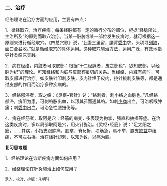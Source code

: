### 二、治疗

经络理论在治疗方面的应用，主要有四点：

1．循经取穴，治疗疾病；每条经脉都有一定的循行分布的部位，棍据“经脉所过，主治所及”的原则而取穴治疗。当某一脏腑或某一部位发生疾病时，就可根据这一原则来进行循经取穴。《四总穴歌》说，“肚腹三里留，腰背[委中](https://www.gmzyjc.com/read/zjs/zjs3.1.7-8-0.0.1.3.40.md)求，头项寻[列缺](https://www.gmzyjc.com/read/zjs/zjs3.1.1-3-0.1.1.3.7.md)，面口[合谷](https://www.gmzyjc.com/read/zjs/zjs3.1.1-3-0.1.2.3.4.md)收。”就是循经取穴的具体运用。这种取穴施治方法，运用广泛，有效地指导针灸临床实践。

2．病在经络，内脏者可取皮部：根据“十二经脉者，皮之部也”，欲知皮部，以经脉为纪”的理论。可知经络和内脏与皮部有密切的关系。当经络、内脏有病时，可取皮部进行治疗。如皮肤针叩刺皮肤，皮内针埋于皮内，挑针挑刺皮肤等，都是通过皮部的作用而治疗多种疾病的。

3．经络郁滞者，取之络：《灵枢•官针》说：“络刺者，刺小络之血脉也。”凡经络郁滞，痹阻为患，可刺络脉出血，以泻其邪而通其络。如刺[少商](https://www.gmzyjc.com/read/zjs/zjs3.1.1-3-0.1.1.3.10.1.md)出血，可治咽喉肿痛；刺[委中](https://www.gmzyjc.com/read/zjs/zjs3.1.7-8-0.0.1.3.40.md)出血，可治急性腰扭伤等。

4．病在经筋者，取阿是穴：经筋的病变，多表现为拘挛，强直和抽搐等症。在治这类疾病时，多以局部取阿是穴，用火针施治。《灵枢•经筋》说：“足太阳之筋，……其病，小指支跟肿痛，腘挛，脊反折，项筋急，肩不举，腋支[缺盆](https://www.gmzyjc.com/read/zjs/zjs3.1.1-3-0.1.3.3.12.md)中纽痛，不可左右摇。治在燔针却刺，以知为数，以痛为腧。

**复习思考题**

1．经络理论在诊断疾病方面如何应用？

2．经络理论在针灸施治上如何应用？

```
录入、校对、排版：朱明轩
```